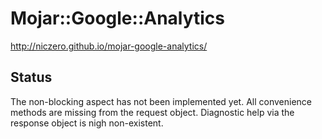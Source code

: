 # Mojar::Google::Analytics

http://niczero.github.io/mojar-google-analytics/

## Status

The non-blocking aspect has not been implemented yet.
All convenience methods are missing from the request object.
Diagnostic help via the response object is nigh non-existent.
